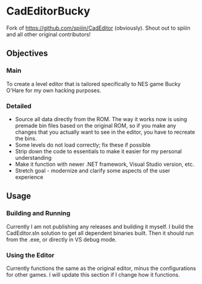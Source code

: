 # CadEditorBucky

Fork of https://github.com/spiiin/CadEditor (obviously). Shout out to spiiin and all other original contributors!

## Objectives

### Main

To create a level editor that is tailored specifically to NES game Bucky O'Hare for my own hacking purposes.

### Detailed

- Source all data directly from the ROM. The way it works now is using premade bin files based on the original ROM, so if you make any changes that you actually want to see in the editor, you have to recreate the bins.
- Some levels do not load correctly; fix these if possible
- Strip down the code to essentials to make it easier for my personal understanding
- Make it function with newer .NET framework, Visual Studio version, etc.
- Stretch goal - modernize and clarify some aspects of the user experience

## Usage

### Building and Running

Currently I am not publishing any releases and building it myself. I build the CadEditor.sln solution to get all dependent binaries built. Then it should run from the .exe, or directly in VS debug mode.

### Using the Editor

Currently functions the same as the original editor, minus the configurations for other games. I will update this section if I change how it functions.